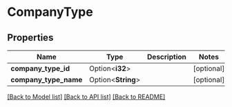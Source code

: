 # CompanyType

## Properties

Name | Type | Description | Notes
------------ | ------------- | ------------- | -------------
**company_type_id** | Option<**i32**> |  | [optional]
**company_type_name** | Option<**String**> |  | [optional]

[[Back to Model list]](../README.md#documentation-for-models) [[Back to API list]](../README.md#documentation-for-api-endpoints) [[Back to README]](../README.md)


